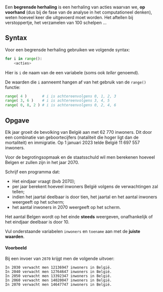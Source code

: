 Een **begrensde herhaling** is een herhaling van acties waarvan we, **op voorhand** (dus bij de fase van de analyse in het computationeel denken), weten hoeveel keer die uitgevoerd moet worden. Het aftellen bij verstoppertje, het verzamelen van 100 schelpen ... 

## Syntax

Voor een begrensde herhaling gebruiken we volgende syntax: 

```python
for i in range():
    <acties>
```

Hier is `i` de naam van de een variabele (soms ook *teller* genoemd).

De waarden die `i` aanneemt hangen af van het gebruik van de `range()` functie:

```python
range( 4 )       # i is achtereenvolgens 0, 1, 2, 3
range( 3, 6 )    # i is achtereenvolgens 3, 4, 5
range( 0, 8, 2 ) # i is achtereenvolgens 0, 2, 4, 6
```

## Opgave

Elk jaar groeit de bevolking van België aan met 62 770 inwoners. Dit door een combinatie van geboortecijfers (nataliteit die hoger ligt dan de mortaliteit) en immigratie. Op 1 januari 2023 telde België 11 697 557 inwoners.

Voor de begrotingsopmaak en de staatsschuld wil men berekenen hoeveel Belgen er zullen zijn in het jaar 2070. 

Schrijf een programma dat:
- Het eindjaar vraagt (bvb 2070);
- per jaar berekent hoeveel inwoners België volgens de verwachtingen zal tellen;
- indien het jaartal deelbaar is door tien, het jaartal en het aantal inwoners weergeeft op het scherm;
- het aantal inwoners in 2070 weergeeft op het scherm.  

Het aantal Belgen wordt op het einde **steeds** weergeven, onafhankelijk of het eindjaar deelbaar is door 10.

Vul onderstaande variabelen `inwoners` en `toename` aan met de **juiste waarden**.

#### Voorbeeld

Bij een invoer van `2070` krijgt men de volgende uitvoer:
```
In 2030 verwacht men 12136947 inwoners in België.
In 2040 verwacht men 12764647 inwoners in België.
In 2050 verwacht men 13392347 inwoners in België.
In 2060 verwacht men 14020047 inwoners in België.
In 2070 verwacht men 14647747 inwoners in België.
```

